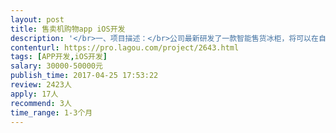 ```yaml
---                
layout: post       
title: 售卖机购物app iOS开发           
description: '</br>一、项目描述：</br>公司最新研发了一款智能售货冰柜，将可以在自动售卖机上实现先取货后付款，打破了传统的售货机购物体验。该智能冰柜需由消费端的app配合使用才能完成购物流程。现硬件产品已进入试产阶段，消费端app将进入界面设计阶段。</br>二、app主要功能点：</br>注册登录，设备地图，扫码入口，账户充值，订单展现，充值流水、消费流水、个人中心</br>三、可参考产品：</br>摩拜单车（用户的消费体验几乎一致，消费流程都是：解锁-使用-上锁-完成订单，只是将自行车按时间计费，变成了自动售卖机中按拿取商品数量计费）</br>四、人员要求：</br>1.扎实的OC编程功底；</br>2.熟悉iOS系统和基本运行原理；</br>3.熟练使用iOS开发和调试检测工具；</br>4.有完整参与和发布上线过iOS App；</br>5.关注iOS前沿技术；</br>6.有良好的编码习惯和文档习惯。</br>'     
contenturl: https://pro.lagou.com/project/2643.html      
tags: [APP开发,iOS开发]            
salary: 30000-50000元          
publish_time: 2017-04-25 17:53:22         
review: 2423人                   
apply: 17人                   
recommend: 3人                   
time_range: 1-3个月              
---                 
```

